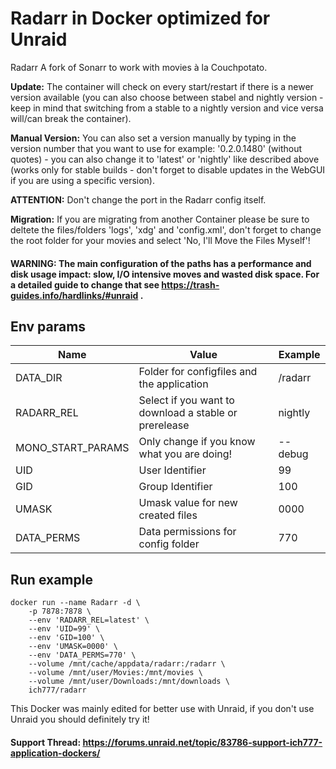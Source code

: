 # Radarr in Docker optimized for Unraid
Radarr A fork of Sonarr to work with movies à la Couchpotato.

**Update:** The container will check on every start/restart if there is a newer version available (you can also choose between stabel and nightly version - keep in mind that switching from a stable to a nightly version and vice versa will/can break the container).

**Manual Version:** You can also set a version manually by typing in the version number that you want to use for example: '0.2.0.1480' (without quotes) - you can also change it to 'latest' or 'nightly' like described above (works only for stable builds - don't forget to disable updates in the WebGUI if you are using a specific version).

**ATTENTION:** Don't change the port in the Radarr config itself.

**Migration:** If you are migrating from another Container please be sure to deltete the files/folders 'logs', 'xdg' and 'config.xml', don't forget to change the root folder for your movies and select 'No, I'll Move the Files Myself'!

#### **WARNING:** The main configuration of the paths has a performance and disk usage impact: **slow, I/O intensive moves and wasted disk space**. For a detailed guide to change that see https://trash-guides.info/hardlinks/#unraid .


## Env params
| Name | Value | Example |
| --- | --- | --- |
| DATA_DIR | Folder for configfiles and the application | /radarr |
| RADARR_REL | Select if you want to download a stable or prerelease | nightly |
| MONO_START_PARAMS | Only change if you know what you are doing! | --debug |
| UID | User Identifier | 99 |
| GID | Group Identifier | 100 |
| UMASK | Umask value for new created files | 0000 |
| DATA_PERMS | Data permissions for config folder | 770 |

## Run example
```
docker run --name Radarr -d \
	-p 7878:7878 \
	--env 'RADARR_REL=latest' \
	--env 'UID=99' \
	--env 'GID=100' \
	--env 'UMASK=0000' \
	--env 'DATA_PERMS=770' \
	--volume /mnt/cache/appdata/radarr:/radarr \
	--volume /mnt/user/Movies:/mnt/movies \
	--volume /mnt/user/Downloads:/mnt/downloads \
	ich777/radarr
```

This Docker was mainly edited for better use with Unraid, if you don't use Unraid you should definitely try it!

#### Support Thread: https://forums.unraid.net/topic/83786-support-ich777-application-dockers/
